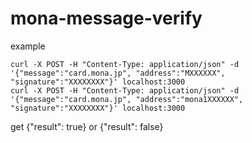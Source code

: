 # mona-message-verify

example
```
curl -X POST -H "Content-Type: application/json" -d '{"message":"card.mona.jp", "address":"MXXXXXX", "signature":"XXXXXXXX"}' localhost:3000
curl -X POST -H "Content-Type: application/json" -d '{"message":"card.mona.jp", "address":"mona1XXXXXX", "signature":"XXXXXXXX"}' localhost:3000
```
get {"result": true} or {"result": false}
